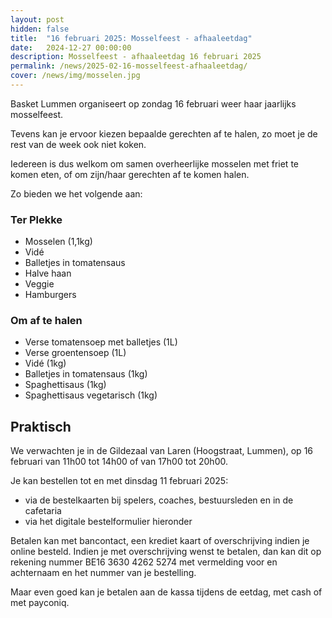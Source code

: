 ```yaml
---
layout: post
hidden: false
title:  "16 februari 2025: Mosselfeest - afhaaleetdag"
date:   2024-12-27 00:00:00
description: Mosselfeest - afhaaleetdag 16 februari 2025
permalink: /news/2025-02-16-mosselfeest-afhaaleetdag/
cover: /news/img/mosselen.jpg
---
```


Basket Lummen organiseert op zondag 16 februari weer haar jaarlijks mosselfeest. 

Tevens kan je ervoor kiezen bepaalde gerechten af te halen, zo moet je de rest van de week ook niet koken.

Iedereen is dus welkom om samen overheerlijke mosselen met friet te komen eten, of om zijn/haar gerechten af te komen halen.

Zo bieden we het volgende aan:

### Ter Plekke

- Mosselen (1,1kg)
- Vidé
- Balletjes in tomatensaus
- Halve haan
- Veggie
- Hamburgers

### Om af te halen

- Verse tomatensoep met balletjes (1L)
- Verse groentensoep (1L)
- Vidé (1kg)
- Balletjes in tomatensaus (1kg)
- Spaghettisaus (1kg)
- Spaghettisaus vegetarisch (1kg)

## Praktisch

We verwachten je in de Gildezaal van Laren (Hoogstraat, Lummen), op 16 februari van 11h00 tot 14h00 of van 17h00 tot 20h00.

Je kan bestellen tot en met dinsdag 11 februari 2025:
- via de bestelkaarten bij spelers, coaches, bestuursleden en in de cafetaria
- via het digitale bestelformulier hieronder

Betalen kan met bancontact, een krediet kaart of overschrijving indien je online besteld. Indien je met overschrijving wenst te betalen, dan kan dit op rekening nummer BE16 3630 4262 5274 met vermelding voor en achternaam en het nummer van je bestelling.

Maar even goed kan je betalen aan de kassa tijdens de eetdag, met cash of met payconiq. 

<style>
    clubmgmt-checkout-form .table-row .table-cell:first-of-type
    {
        width: 50%;
    }

    payment-method
    {
        display: table-row-group;
    }
</style>


<script type="module">

import { shell, translations } from "https://fundraising.clubmanagement.io/cdn/release/1.0.9/clubmanagement.sales.public.min.js";

(async function() {
	
    translations.language = "nl";

	translations.CheckoutFormOrderConfirmationLegend.nl = "We verwelkomen je graag op zondag 16 februari 2025 in de gildezaal van Laren, tussen 11u en 14u of tussen 17u en 20u, tot dan!";
    translations.CheckoutFormChoosePaymentMethodCashMessage.nl = "Gelieve het te betalen bedrag te bezorgen aan de coach of te betalen bij afhaling (kan ook met payconiq nu).";
    translations.CheckoutFormChoosePaymentMethodWireTransferMessage.nl = " Gelieve het geld over te schrijven op rekeningnummer BE16 3630 4262 5274 met vermelding van de nummer van je bestelling";

	await shell.activate();		
	
 })();
	
</script>

<!-- prod -->
<clubmgmt-checkout data-sale-id="058ab584-7aad-6698-5f30-2249949da575" data-organization-id="5159e64f-4d2e-42c4-968d-6ff38338129b"></clubmgmt-checkout>